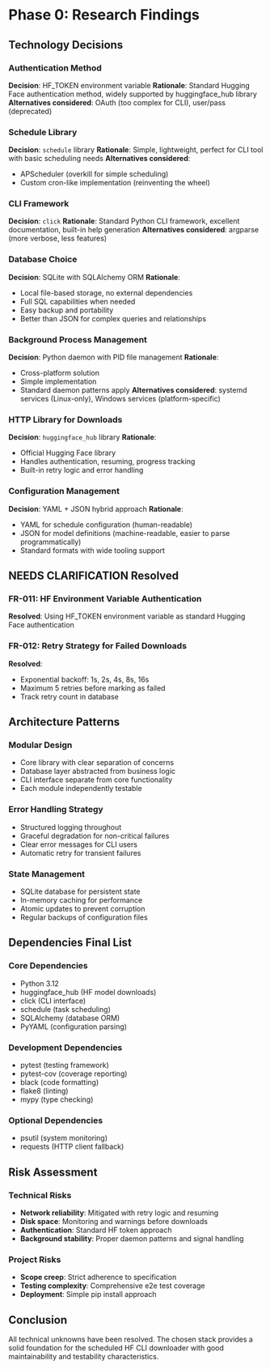 # Phase 0: Research Findings

## Technology Decisions

### Authentication Method
**Decision**: HF_TOKEN environment variable
**Rationale**: Standard Hugging Face authentication method, widely supported by huggingface_hub library
**Alternatives considered**: OAuth (too complex for CLI), user/pass (deprecated)

### Schedule Library
**Decision**: `schedule` library
**Rationale**: Simple, lightweight, perfect for CLI tool with basic scheduling needs
**Alternatives considered**:
- APScheduler (overkill for simple scheduling)
- Custom cron-like implementation (reinventing the wheel)

### CLI Framework
**Decision**: `click`
**Rationale**: Standard Python CLI framework, excellent documentation, built-in help generation
**Alternatives considered**: argparse (more verbose, less features)

### Database Choice
**Decision**: SQLite with SQLAlchemy ORM
**Rationale**:
- Local file-based storage, no external dependencies
- Full SQL capabilities when needed
- Easy backup and portability
- Better than JSON for complex queries and relationships

### Background Process Management
**Decision**: Python daemon with PID file management
**Rationale**:
- Cross-platform solution
- Simple implementation
- Standard daemon patterns apply
**Alternatives considered**: systemd services (Linux-only), Windows services (platform-specific)

### HTTP Library for Downloads
**Decision**: `huggingface_hub` library
**Rationale**:
- Official Hugging Face library
- Handles authentication, resuming, progress tracking
- Built-in retry logic and error handling

### Configuration Management
**Decision**: YAML + JSON hybrid approach
**Rationale**:
- YAML for schedule configuration (human-readable)
- JSON for model definitions (machine-readable, easier to parse programmatically)
- Standard formats with wide tooling support

## NEEDS CLARIFICATION Resolved

### FR-011: HF Environment Variable Authentication
**Resolved**: Using HF_TOKEN environment variable as standard Hugging Face authentication

### FR-012: Retry Strategy for Failed Downloads
**Resolved**:
- Exponential backoff: 1s, 2s, 4s, 8s, 16s
- Maximum 5 retries before marking as failed
- Track retry count in database

## Architecture Patterns

### Modular Design
- Core library with clear separation of concerns
- Database layer abstracted from business logic
- CLI interface separate from core functionality
- Each module independently testable

### Error Handling Strategy
- Structured logging throughout
- Graceful degradation for non-critical failures
- Clear error messages for CLI users
- Automatic retry for transient failures

### State Management
- SQLite database for persistent state
- In-memory caching for performance
- Atomic updates to prevent corruption
- Regular backups of configuration files

## Dependencies Final List

### Core Dependencies
- Python 3.12
- huggingface_hub (HF model downloads)
- click (CLI interface)
- schedule (task scheduling)
- SQLAlchemy (database ORM)
- PyYAML (configuration parsing)

### Development Dependencies
- pytest (testing framework)
- pytest-cov (coverage reporting)
- black (code formatting)
- flake8 (linting)
- mypy (type checking)

### Optional Dependencies
- psutil (system monitoring)
- requests (HTTP client fallback)

## Risk Assessment

### Technical Risks
- **Network reliability**: Mitigated with retry logic and resuming
- **Disk space**: Monitoring and warnings before downloads
- **Authentication**: Standard HF token approach
- **Background stability**: Proper daemon patterns and signal handling

### Project Risks
- **Scope creep**: Strict adherence to specification
- **Testing complexity**: Comprehensive e2e test coverage
- **Deployment**: Simple pip install approach

## Conclusion
All technical unknowns have been resolved. The chosen stack provides a solid foundation for the scheduled HF CLI downloader with good maintainability and testability characteristics.